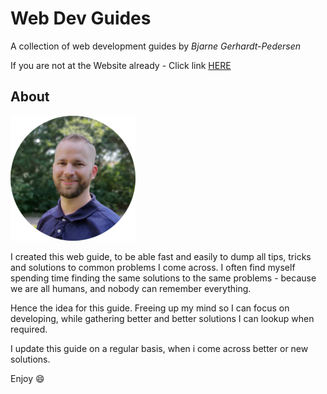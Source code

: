 # Web Dev Guides

A collection of web development guides by _Bjarne Gerhardt-Pedersen_

If you are not at the Website already - Click link [HERE](https://bgpedersen.github.io/web-dev-guides)

## About

![Bjarne Gerhardt-Pedersen](./_media/bgp_small.png)

I created this web guide, to be able fast and easily to dump all tips, tricks and solutions to common problems I come across. I often find myself spending time finding the same solutions to the same problems - because we are all humans, and nobody can remember everything.

Hence the idea for this guide. Freeing up my mind so I can focus on developing, while gathering better and better solutions I can lookup when required.

I update this guide on a regular basis, when i come across better or new solutions.

Enjoy :smile:
